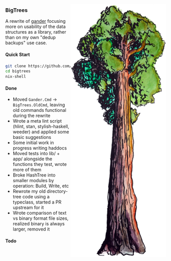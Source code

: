 <img align="right" src="bigtrees.png"></img>

### BigTrees

A rewrite of [gander](https://github.com/jefdaj/gander) focusing more on
usability of the data structures as a library, rather than on my own "dedup
backups" use case.


#### Quick Start

``` .sh
git clone https://github.com/jefdaj/bigtrees
cd bigtrees
nix-shell
```

#### Done

* Moved `Gander.Cmd` -> `BigTrees.OldCmd`, leaving old commands functional during the rewrite
* Wrote a meta lint script (hlint, stan, stylish-haskell, weeder) and applied some basic suggestions
* Some initial work in progress writing haddocs
* Moved tests into lib/ + app/ alongside the functions they test, wrote more of them
* Broke HashTree into smaller modules by operation: Build, Write, etc
* Rewrote my old directory-tree code using a typeclass, started a PR upstream for it
* Wrote comparison of text vs binary format file sizes, realized binary is always larger, removed it


#### Todo
